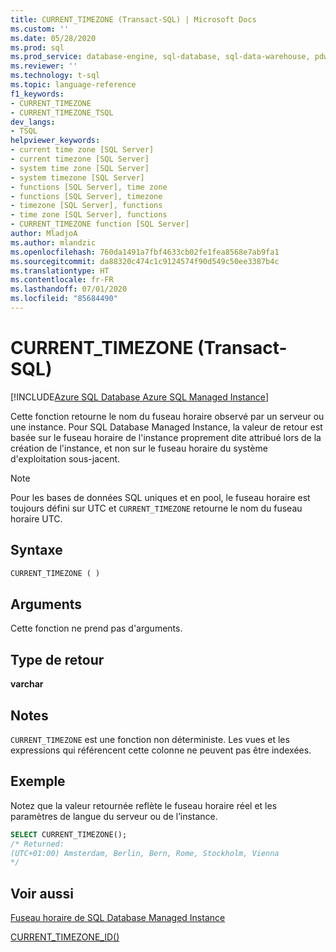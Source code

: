 ```yaml
---
title: CURRENT_TIMEZONE (Transact-SQL) | Microsoft Docs
ms.custom: ''
ms.date: 05/28/2020
ms.prod: sql
ms.prod_service: database-engine, sql-database, sql-data-warehouse, pdw
ms.reviewer: ''
ms.technology: t-sql
ms.topic: language-reference
f1_keywords:
- CURRENT_TIMEZONE
- CURRENT_TIMEZONE_TSQL
dev_langs:
- TSQL
helpviewer_keywords:
- current time zone [SQL Server]
- current timezone [SQL Server]
- system time zone [SQL Server]
- system timezone [SQL Server]
- functions [SQL Server], time zone
- functions [SQL Server], timezone
- timezone [SQL Server], functions
- time zone [SQL Server], functions
- CURRENT_TIMEZONE function [SQL Server]
author: MladjoA
ms.author: mlandzic
ms.openlocfilehash: 760da1491a7fbf4633cb02fe1fea8568e7ab9fa1
ms.sourcegitcommit: da88320c474c1c9124574f90d549c50ee3387b4c
ms.translationtype: HT
ms.contentlocale: fr-FR
ms.lasthandoff: 07/01/2020
ms.locfileid: "85684490"
---
```

# <a name="current_timezone-transact-sql"></a>CURRENT_TIMEZONE (Transact-SQL)

[!INCLUDE[Azure SQL Database Azure SQL Managed Instance](../../includes/applies-to-version/asdb-asdbmi.md)]

Cette fonction retourne le nom du fuseau horaire observé par un serveur ou une instance. Pour SQL Database Managed Instance, la valeur de retour est basée sur le fuseau horaire de l'instance proprement dite attribué lors de la création de l'instance, et non sur le fuseau horaire du système d'exploitation sous-jacent.
  
> [!NOTE]  
> Pour les bases de données SQL uniques et en pool, le fuseau horaire est toujours défini sur UTC et `CURRENT_TIMEZONE` retourne le nom du fuseau horaire UTC.
  
## <a name="syntax"></a>Syntaxe  
  
```sql
CURRENT_TIMEZONE ( )  
```
  
## <a name="arguments"></a>Arguments

Cette fonction ne prend pas d'arguments.
  
## <a name="return-type"></a>Type de retour  

**varchar**
  
## <a name="remarks"></a>Notes  

`CURRENT_TIMEZONE` est une fonction non déterministe. Les vues et les expressions qui référencent cette colonne ne peuvent pas être indexées.
  
## <a name="example"></a>Exemple

Notez que la valeur retournée reflète le fuseau horaire réel et les paramètres de langue du serveur ou de l’instance.

```sql
SELECT CURRENT_TIMEZONE();  
/* Returned:  
(UTC+01:00) Amsterdam, Berlin, Bern, Rome, Stockholm, Vienna 
*/
```  
  
## <a name="see-also"></a>Voir aussi

[Fuseau horaire de SQL Database Managed Instance](https://docs.microsoft.com/azure/sql-database/sql-database-managed-instance-timezone)

[CURRENT_TIMEZONE_ID()](https://docs.microsoft.com/sql/t-sql/functions/current-timezone-id-transact-sql)
